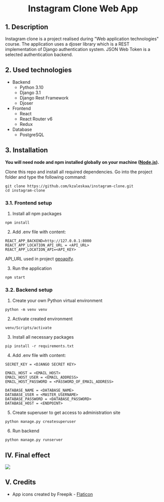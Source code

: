 <h1 align="center">Instagram Clone Web App </h1>

## 1. Description
Instagram clone is a project realised during "Web application technologies" course. The application uses a djoser library which is a REST implementation of Django authentication system. JSON Web Token is a selected authentication backend.

## 2. Used technologies
- Backend
    - Python 3.10
    - Django 3.1
    - Django Rest Framework
    - Djoser
- Frontend
    - React
    - React Router v6
    - Redux 
- Database
    - PostgreSQL
  
## 3. Installation
**You will need node and npm installed globally on your machine ([Node.js](https://nodejs.org/en/)).** 
     
Clone this repo and install all required dependencies. Go into the project folder and type the following command:
  ```
  git clone https://github.com/kzaleskaa/instagram-clone.git
  cd instagram-clone
  ```
### 3.1. Frontend setup
1. Install all npm packages
  ```
  npm install
  ```
2. Add .env file with content:
  ```
  REACT_APP_BACKEND=http://127.0.0.1:8000
  REACT_APP_LOCATION_API_URL = <API_URL>
  REACT_APP_LOCATION_API=<API_KEY>
  ```
  API_URL used in project [geoapify](https://api.geoapify.com/v1/geocode/search?text=).
  
3. Run the application
  ```
  npm start
  ```

### 3.2. Backend setup
1. Create your own Python virtual environment
  ```
  python -m venv venv
  ```
2. Activate created environment
  ```
  venv/Scripts/activate
  ```
3. Install all necessary packages
  ```
  pip install -r requirements.txt
  ```
4. Add .env file with content:
  ```
  SECRET_KEY = <DJANGO SECRET KEY>
  
  EMAIL_HOST = <EMAIL_HOST>
  EMAIL_HOST_USER = <EMAIL_ADDRESS>
  EMAIL_HOST_PASSWORD = <PASSWORD_OF_EMAIL_ADDRESS>
  
  DATABASE_NAME = <DATABASE_NAME>  
  DATABASE_USER = <MASTER_USERNAME>
  DATABASE_PASSWORD = <DATABASE_PASSWORD>  
  DATABASE_HOST = <ENDPOINT>
  ```
5. Create superuser to get access to administration site
  ```
  python manage.py createsuperuser
  ```
6. Run backend
  ```
  python manage.py runserver
  ```

## IV. Final effect
<img src="https://user-images.githubusercontent.com/62251989/175347679-81ed47b8-e58e-4cdc-ac3a-a69cdf2228f7.gif" />

## V. Credits
- App icons created by Freepik - [Flaticon](https://www.flaticon.com/free-icons/app)

